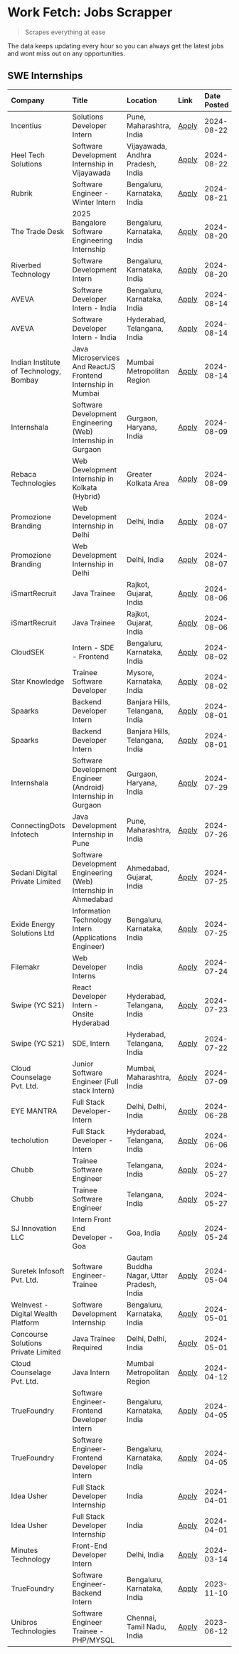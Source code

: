 # Work Fetch: Jobs Scrapper
> Scrapes everything at ease

The data keeps updating every hour so you can always get the latest jobs and wont miss out on any opportunities.

## SWE Internships
<!--START_SECTION:workfetch-->
| Company                                | Title                                                          | Location                                  | Link                                                                                                                                                                                                                                                                                                    | Date Posted   |
|:---------------------------------------|:---------------------------------------------------------------|:------------------------------------------|:--------------------------------------------------------------------------------------------------------------------------------------------------------------------------------------------------------------------------------------------------------------------------------------------------------|:--------------|
| Incentius                              | Solutions Developer Intern                                     | Pune, Maharashtra, India                  | [Apply](https://in.linkedin.com/jobs/view/solutions-developer-intern-at-incentius-4005695869?position=37&pageNum=0&refId=5e2MnMkVaLj7kYyavnu66Q%3D%3D&trackingId=DQUygddEGVRCqofOZ9gM1g%3D%3D&trk=public_jobs_jserp-result_search-card)                                                                 | 2024-08-22    |
| Heel Tech Solutions                    | Software Development Internship in Vijayawada                  | Vijayawada, Andhra Pradesh, India         | [Apply](https://in.linkedin.com/jobs/view/software-development-internship-in-vijayawada-at-heel-tech-solutions-4007906692?position=50&pageNum=0&refId=5e2MnMkVaLj7kYyavnu66Q%3D%3D&trackingId=gnKlvE5KiDdbu6mY24A0Zw%3D%3D&trk=public_jobs_jserp-result_search-card)                                    | 2024-08-22    |
| Rubrik                                 | Software Engineer - Winter Intern                              | Bengaluru, Karnataka, India               | [Apply](https://in.linkedin.com/jobs/view/software-engineer-winter-intern-at-rubrik-4006567784?position=19&pageNum=0&refId=5e2MnMkVaLj7kYyavnu66Q%3D%3D&trackingId=YcPlBoOHEMJxekK9Z%2Ba9XQ%3D%3D&trk=public_jobs_jserp-result_search-card)                                                             | 2024-08-21    |
| The Trade Desk                         | 2025 Bangalore Software Engineering Internship                 | Bengaluru, Karnataka, India               | [Apply](https://in.linkedin.com/jobs/view/2025-bangalore-software-engineering-internship-at-the-trade-desk-3987456531?position=8&pageNum=0&refId=5e2MnMkVaLj7kYyavnu66Q%3D%3D&trackingId=ZhK7NiXxVa2SeZrYUOkjvw%3D%3D&trk=public_jobs_jserp-result_search-card)                                         | 2024-08-20    |
| Riverbed Technology                    | Software Development Intern                                    | Bengaluru, Karnataka, India               | [Apply](https://in.linkedin.com/jobs/view/software-development-intern-at-riverbed-technology-4004467559?position=49&pageNum=0&refId=5e2MnMkVaLj7kYyavnu66Q%3D%3D&trackingId=xY0Werv263dBGpUWlmYZRg%3D%3D&trk=public_jobs_jserp-result_search-card)                                                      | 2024-08-20    |
| AVEVA                                  | Software Developer Intern - India                              | Bengaluru, Karnataka, India               | [Apply](https://in.linkedin.com/jobs/view/software-developer-intern-india-at-aveva-3998279987?position=9&pageNum=0&refId=5e2MnMkVaLj7kYyavnu66Q%3D%3D&trackingId=Tqxon07NUMIjSZy%2BhOHcQw%3D%3D&trk=public_jobs_jserp-result_search-card)                                                               | 2024-08-14    |
| AVEVA                                  | Software Developer Intern - India                              | Hyderabad, Telangana, India               | [Apply](https://in.linkedin.com/jobs/view/software-developer-intern-india-at-aveva-3998281598?position=11&pageNum=0&refId=5e2MnMkVaLj7kYyavnu66Q%3D%3D&trackingId=qo3a0yCWsNO2fGnxabsp7Q%3D%3D&trk=public_jobs_jserp-result_search-card)                                                                | 2024-08-14    |
| Indian Institute of Technology, Bombay | Java Microservices And ReactJS Frontend Internship in Mumbai   | Mumbai Metropolitan Region                | [Apply](https://in.linkedin.com/jobs/view/java-microservices-and-reactjs-frontend-internship-in-mumbai-at-indian-institute-of-technology-bombay-4001737279?position=59&pageNum=0&refId=5e2MnMkVaLj7kYyavnu66Q%3D%3D&trackingId=84nxTp5fLTqo5OMl8%2BKrlA%3D%3D&trk=public_jobs_jserp-result_search-card) | 2024-08-14    |
| Internshala                            | Software Development Engineering (Web) Internship in Gurgaon   | Gurgaon, Haryana, India                   | [Apply](https://in.linkedin.com/jobs/view/software-development-engineering-web-internship-in-gurgaon-at-internshala-3997620471?position=3&pageNum=0&refId=5e2MnMkVaLj7kYyavnu66Q%3D%3D&trackingId=Yj%2Bp0nyJRWiRj30hAIpqBg%3D%3D&trk=public_jobs_jserp-result_search-card)                              | 2024-08-09    |
| Rebaca Technologies                    | Web Development Internship in Kolkata (Hybrid)                 | Greater Kolkata Area                      | [Apply](https://in.linkedin.com/jobs/view/web-development-internship-in-kolkata-hybrid-at-rebaca-technologies-3997621369?position=42&pageNum=0&refId=5e2MnMkVaLj7kYyavnu66Q%3D%3D&trackingId=R1MmVpSwdvBgt9IV00yxtg%3D%3D&trk=public_jobs_jserp-result_search-card)                                     | 2024-08-09    |
| Promozione Branding                    | Web Development Internship in Delhi                            | Delhi, India                              | [Apply](https://in.linkedin.com/jobs/view/web-development-internship-in-delhi-at-promozione-branding-3995559880?position=27&pageNum=0&refId=5e2MnMkVaLj7kYyavnu66Q%3D%3D&trackingId=z%2FX%2B0R3ff5S8gP68Llgp1A%3D%3D&trk=public_jobs_jserp-result_search-card)                                          | 2024-08-07    |
| Promozione Branding                    | Web Development Internship in Delhi                            | Delhi, India                              | [Apply](https://in.linkedin.com/jobs/view/web-development-internship-in-delhi-at-promozione-branding-3995559880?position=2&pageNum=2&refId=M4%2B%2BJBmAhYuf5K8YaTcVQA%3D%3D&trackingId=ZuhmfnFO6XljZxUAQqhgnQ%3D%3D&trk=public_jobs_jserp-result_search-card)                                           | 2024-08-07    |
| iSmartRecruit                          | Java Trainee                                                   | Rajkot, Gujarat, India                    | [Apply](https://in.linkedin.com/jobs/view/java-trainee-at-ismartrecruit-3992301825?position=34&pageNum=0&refId=5e2MnMkVaLj7kYyavnu66Q%3D%3D&trackingId=Jv51lEMufXx8HPYd8xngMQ%3D%3D&trk=public_jobs_jserp-result_search-card)                                                                           | 2024-08-06    |
| iSmartRecruit                          | Java Trainee                                                   | Rajkot, Gujarat, India                    | [Apply](https://in.linkedin.com/jobs/view/java-trainee-at-ismartrecruit-3992301825?position=9&pageNum=2&refId=M4%2B%2BJBmAhYuf5K8YaTcVQA%3D%3D&trackingId=uQemLi6XbUj4anddnKTDuQ%3D%3D&trk=public_jobs_jserp-result_search-card)                                                                        | 2024-08-06    |
| CloudSEK                               | Intern - SDE - Frontend                                        | Bengaluru, Karnataka, India               | [Apply](https://in.linkedin.com/jobs/view/intern-sde-frontend-at-cloudsek-3991574495?position=22&pageNum=0&refId=5e2MnMkVaLj7kYyavnu66Q%3D%3D&trackingId=xh1wpREAImmUFLwf%2FCsJGA%3D%3D&trk=public_jobs_jserp-result_search-card)                                                                       | 2024-08-02    |
| Star Knowledge                         | Trainee Software Developer                                     | Mysore, Karnataka, India                  | [Apply](https://in.linkedin.com/jobs/view/trainee-software-developer-at-star-knowledge-3991516161?position=56&pageNum=0&refId=5e2MnMkVaLj7kYyavnu66Q%3D%3D&trackingId=GKh2sUhPeclnA62RTfg01w%3D%3D&trk=public_jobs_jserp-result_search-card)                                                            | 2024-08-02    |
| Spaarks                                | Backend Developer Intern                                       | Banjara Hills, Telangana, India           | [Apply](https://in.linkedin.com/jobs/view/backend-developer-intern-at-spaarks-3990226465?position=28&pageNum=0&refId=5e2MnMkVaLj7kYyavnu66Q%3D%3D&trackingId=evJ9b7WzcmE23vS%2Fk%2Bb%2BaA%3D%3D&trk=public_jobs_jserp-result_search-card)                                                               | 2024-08-01    |
| Spaarks                                | Backend Developer Intern                                       | Banjara Hills, Telangana, India           | [Apply](https://in.linkedin.com/jobs/view/backend-developer-intern-at-spaarks-3990226465?position=3&pageNum=2&refId=M4%2B%2BJBmAhYuf5K8YaTcVQA%3D%3D&trackingId=oShVJmyyNghhLc6dCdrMwQ%3D%3D&trk=public_jobs_jserp-result_search-card)                                                                  | 2024-08-01    |
| Internshala                            | Software Development Engineer (Android) Internship in Gurgaon  | Gurgaon, Haryana, India                   | [Apply](https://in.linkedin.com/jobs/view/software-development-engineer-android-internship-in-gurgaon-at-internshala-3987153031?position=46&pageNum=0&refId=5e2MnMkVaLj7kYyavnu66Q%3D%3D&trackingId=0YKIy3%2BoKtg5GN4COgr%2BJw%3D%3D&trk=public_jobs_jserp-result_search-card)                          | 2024-07-29    |
| ConnectingDots Infotech                | Java Development Internship in Pune                            | Pune, Maharashtra, India                  | [Apply](https://in.linkedin.com/jobs/view/java-development-internship-in-pune-at-connectingdots-infotech-3983314097?position=38&pageNum=0&refId=5e2MnMkVaLj7kYyavnu66Q%3D%3D&trackingId=99xO6aEKU9pcJznvC8KfrQ%3D%3D&trk=public_jobs_jserp-result_search-card)                                          | 2024-07-26    |
| Sedani Digital Private Limited         | Software Development Engineering (Web) Internship in Ahmedabad | Ahmedabad, Gujarat, India                 | [Apply](https://in.linkedin.com/jobs/view/software-development-engineering-web-internship-in-ahmedabad-at-sedani-digital-private-limited-3985017980?position=17&pageNum=0&refId=5e2MnMkVaLj7kYyavnu66Q%3D%3D&trackingId=rYbR%2FM%2FXb1xrwgpAaoOHKw%3D%3D&trk=public_jobs_jserp-result_search-card)      | 2024-07-25    |
| Exide Energy Solutions Ltd             | Information Technology Intern (Applications Engineer)          | Bengaluru, Karnataka, India               | [Apply](https://in.linkedin.com/jobs/view/information-technology-intern-applications-engineer-at-exide-energy-solutions-ltd-3984276607?position=36&pageNum=0&refId=5e2MnMkVaLj7kYyavnu66Q%3D%3D&trackingId=A%2FHpD0xqcmDeesmJGl1IZw%3D%3D&trk=public_jobs_jserp-result_search-card)                     | 2024-07-25    |
| Filemakr                               | Web Developer Interns                                          | India                                     | [Apply](https://in.linkedin.com/jobs/view/web-developer-interns-at-filemakr-3981227003?position=43&pageNum=0&refId=5e2MnMkVaLj7kYyavnu66Q%3D%3D&trackingId=MNHxwTMVDTru0qKvYF9wag%3D%3D&trk=public_jobs_jserp-result_search-card)                                                                       | 2024-07-24    |
| Swipe (YC S21)                         | React Developer Intern - Onsite Hyderabad                      | Hyderabad, Telangana, India               | [Apply](https://in.linkedin.com/jobs/view/react-developer-intern-onsite-hyderabad-at-swipe-yc-s21-3981326010?position=41&pageNum=0&refId=5e2MnMkVaLj7kYyavnu66Q%3D%3D&trackingId=Fl%2FxeHRCf0j1OqP4e%2BoAfA%3D%3D&trk=public_jobs_jserp-result_search-card)                                             | 2024-07-23    |
| Swipe (YC S21)                         | SDE, Intern                                                    | Hyderabad, Telangana, India               | [Apply](https://in.linkedin.com/jobs/view/sde-intern-at-swipe-yc-s21-3980368092?position=57&pageNum=0&refId=5e2MnMkVaLj7kYyavnu66Q%3D%3D&trackingId=Kbb0UP%2BA4QvZDOd3Io6SXA%3D%3D&trk=public_jobs_jserp-result_search-card)                                                                            | 2024-07-22    |
| Cloud Counselage Pvt. Ltd.             | Junior Software Engineer (Full stack Intern)                   | Mumbai, Maharashtra, India                | [Apply](https://in.linkedin.com/jobs/view/junior-software-engineer-full-stack-intern-at-cloud-counselage-pvt-ltd-3967725851?position=20&pageNum=0&refId=5e2MnMkVaLj7kYyavnu66Q%3D%3D&trackingId=N4f0DojHsqK48gxZqQp6sw%3D%3D&trk=public_jobs_jserp-result_search-card)                                  | 2024-07-09    |
| EYE MANTRA                             | Full Stack Developer- Intern                                   | Delhi, Delhi, India                       | [Apply](https://in.linkedin.com/jobs/view/full-stack-developer-intern-at-eye-mantra-3960988037?position=53&pageNum=0&refId=5e2MnMkVaLj7kYyavnu66Q%3D%3D&trackingId=n%2BlOGaXPSNoveZENHmEY%2FA%3D%3D&trk=public_jobs_jserp-result_search-card)                                                           | 2024-06-28    |
| techolution                            | Full Stack Developer - Intern                                  | Hyderabad, Telangana, India               | [Apply](https://in.linkedin.com/jobs/view/full-stack-developer-intern-at-techolution-3947911862?position=58&pageNum=0&refId=5e2MnMkVaLj7kYyavnu66Q%3D%3D&trackingId=4JGjccxjXpo70aXFq3vpNg%3D%3D&trk=public_jobs_jserp-result_search-card)                                                              | 2024-06-06    |
| Chubb                                  | Trainee Software Engineer                                      | Telangana, India                          | [Apply](https://in.linkedin.com/jobs/view/trainee-software-engineer-at-chubb-3955950075?position=33&pageNum=0&refId=5e2MnMkVaLj7kYyavnu66Q%3D%3D&trackingId=lZ0qD9D1%2BNAa%2FisNtbdjBQ%3D%3D&trk=public_jobs_jserp-result_search-card)                                                                  | 2024-05-27    |
| Chubb                                  | Trainee Software Engineer                                      | Telangana, India                          | [Apply](https://in.linkedin.com/jobs/view/trainee-software-engineer-at-chubb-3955950075?position=8&pageNum=2&refId=M4%2B%2BJBmAhYuf5K8YaTcVQA%3D%3D&trackingId=N5ozGz4JsBXOo3zaU6TmnA%3D%3D&trk=public_jobs_jserp-result_search-card)                                                                   | 2024-05-27    |
| SJ Innovation LLC                      | Intern Front End Developer - Goa                               | Goa, India                                | [Apply](https://in.linkedin.com/jobs/view/intern-front-end-developer-goa-at-sj-innovation-llc-3931678611?position=15&pageNum=0&refId=5e2MnMkVaLj7kYyavnu66Q%3D%3D&trackingId=VK084sPLxA%2FIusRnps8f3A%3D%3D&trk=public_jobs_jserp-result_search-card)                                                   | 2024-05-24    |
| Suretek Infosoft Pvt. Ltd.             | Software Engineer-Trainee                                      | Gautam Buddha Nagar, Uttar Pradesh, India | [Apply](https://in.linkedin.com/jobs/view/software-engineer-trainee-at-suretek-infosoft-pvt-ltd-3916999948?position=45&pageNum=0&refId=5e2MnMkVaLj7kYyavnu66Q%3D%3D&trackingId=nfgVusp828KjZw2JFzA51w%3D%3D&trk=public_jobs_jserp-result_search-card)                                                   | 2024-05-04    |
| WeInvest - Digital Wealth Platform     | Software Development Internship                                | Bengaluru, Karnataka, India               | [Apply](https://in.linkedin.com/jobs/view/software-development-internship-at-weinvest-digital-wealth-platform-3912867225?position=2&pageNum=0&refId=5e2MnMkVaLj7kYyavnu66Q%3D%3D&trackingId=QunDAtVxJmTGjvnpT8IfYA%3D%3D&trk=public_jobs_jserp-result_search-card)                                      | 2024-05-01    |
| Concourse Solutions Private Limited    | Java Trainee Required                                          | Delhi, Delhi, India                       | [Apply](https://in.linkedin.com/jobs/view/java-trainee-required-at-concourse-solutions-private-limited-3912869388?position=13&pageNum=0&refId=5e2MnMkVaLj7kYyavnu66Q%3D%3D&trackingId=fcdU2f0r%2FveRKTZ6EDjXyw%3D%3D&trk=public_jobs_jserp-result_search-card)                                          | 2024-05-01    |
| Cloud Counselage Pvt. Ltd.             | Java Intern                                                    | Mumbai Metropolitan Region                | [Apply](https://in.linkedin.com/jobs/view/java-intern-at-cloud-counselage-pvt-ltd-3896025667?position=48&pageNum=0&refId=5e2MnMkVaLj7kYyavnu66Q%3D%3D&trackingId=2HuO1QEFwflJNFKySsRZEw%3D%3D&trk=public_jobs_jserp-result_search-card)                                                                 | 2024-04-12    |
| TrueFoundry                            | Software Engineer- Frontend Developer Intern                   | Bengaluru, Karnataka, India               | [Apply](https://in.linkedin.com/jobs/view/software-engineer-frontend-developer-intern-at-truefoundry-3887320206?position=31&pageNum=0&refId=5e2MnMkVaLj7kYyavnu66Q%3D%3D&trackingId=vKUPbQgJB5b5%2FL53AxPFBA%3D%3D&trk=public_jobs_jserp-result_search-card)                                            | 2024-04-05    |
| TrueFoundry                            | Software Engineer- Frontend Developer Intern                   | Bengaluru, Karnataka, India               | [Apply](https://in.linkedin.com/jobs/view/software-engineer-frontend-developer-intern-at-truefoundry-3887320206?position=6&pageNum=2&refId=M4%2B%2BJBmAhYuf5K8YaTcVQA%3D%3D&trackingId=RnbjVdqXINtkPHlYkxrXfw%3D%3D&trk=public_jobs_jserp-result_search-card)                                           | 2024-04-05    |
| Idea Usher                             | Full Stack Developer Internship                                | India                                     | [Apply](https://in.linkedin.com/jobs/view/full-stack-developer-internship-at-idea-usher-3879565540?position=29&pageNum=0&refId=5e2MnMkVaLj7kYyavnu66Q%3D%3D&trackingId=ex%2FaBwKeu44IO%2BB3KLn6NQ%3D%3D&trk=public_jobs_jserp-result_search-card)                                                       | 2024-04-01    |
| Idea Usher                             | Full Stack Developer Internship                                | India                                     | [Apply](https://in.linkedin.com/jobs/view/full-stack-developer-internship-at-idea-usher-3879565540?position=4&pageNum=2&refId=M4%2B%2BJBmAhYuf5K8YaTcVQA%3D%3D&trackingId=wK84UecQb8BrsByGW%2FciVw%3D%3D&trk=public_jobs_jserp-result_search-card)                                                      | 2024-04-01    |
| Minutes Technology                     | Front-End Developer Intern                                     | Delhi, India                              | [Apply](https://in.linkedin.com/jobs/view/front-end-developer-intern-at-minutes-technology-3853712549?position=25&pageNum=0&refId=5e2MnMkVaLj7kYyavnu66Q%3D%3D&trackingId=awuo05WyscNnzh6uoTLwrA%3D%3D&trk=public_jobs_jserp-result_search-card)                                                        | 2024-03-14    |
| TrueFoundry                            | Software Engineer-Backend Intern                               | Bengaluru, Karnataka, India               | [Apply](https://in.linkedin.com/jobs/view/software-engineer-backend-intern-at-truefoundry-3779508170?position=51&pageNum=0&refId=5e2MnMkVaLj7kYyavnu66Q%3D%3D&trackingId=JFhMCQZ2y%2Fv7nagOSQUyZw%3D%3D&trk=public_jobs_jserp-result_search-card)                                                       | 2023-11-10    |
| Unibros Technologies                   | Software Engineer Trainee - PHP/MYSQL                          | Chennai, Tamil Nadu, India                | [Apply](https://in.linkedin.com/jobs/view/software-engineer-trainee-php-mysql-at-unibros-technologies-3656599241?position=54&pageNum=0&refId=5e2MnMkVaLj7kYyavnu66Q%3D%3D&trackingId=KYoCqkpsCM9ALVftGk29qg%3D%3D&trk=public_jobs_jserp-result_search-card)                                             | 2023-06-12    |
<!--END_SECTION:workfetch-->
